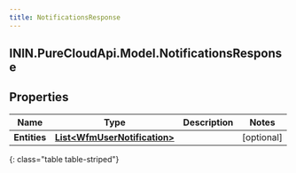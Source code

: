 ```yaml
---
title: NotificationsResponse
---
```

## ININ.PureCloudApi.Model.NotificationsResponse

## Properties

|Name | Type | Description | Notes|
|------------ | ------------- | ------------- | -------------|
| **Entities** | [**List&lt;WfmUserNotification&gt;**](WfmUserNotification.html) |  | [optional] |
{: class="table table-striped"}


